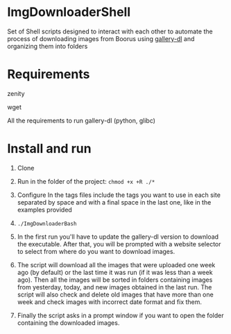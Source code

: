 # ImgDownloaderShell
Set of Shell scripts designed to interact with each other to automate the process of downloading images from Boorus using [gallery-dl](https://github.com/mikf/gallery-dl) and organizing them into folders

# Requirements
zenity

wget

All the requirements to run gallery-dl (python, glibc)

# Install and run
1) Clone

2) Run in the folder of the project:
`chmod +x +R ./*`

3) Configure
   In the tags files include the tags you want to use in each site separated by space and with a final space in the last one, like in the examples provided

4) `./ImgDownloaderBash`

5) In the first run you'll have to update the gallery-dl version to download the executable.
After that, you will be prompted with a website selector to select from where do you want to download images.

6) The script will download all the images that were uploaded one week ago (by default) or the last time it was run (if it was less than a week ago).
Then all the images will be sorted in folders containing images from yesterday, today, and new images obtained in the last run.
The script will also check and delete old images that have more than one week and check images with incorrect date format and fix them.

7) Finally the script asks in a prompt window if you want to open the folder containing the downloaded images.
